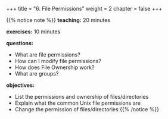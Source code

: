 +++
title = "6. File Permissions"
weight = 2
chapter = false
+++

{{% notice note %}}
**teaching:** 20 minutes

**exercises:** 10 minutes

**questions:**
- What are file permissions?
- How can I modify file permissions?
- How does File Ownership work?
- What are groups?

**objectives:**
- List the permissions and ownership of files/directories
- Explain what the common Unix file permissions are
- Change the permission of files/directories
{{% /notice %}}
